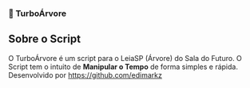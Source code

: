 ### 🌳 TurboÁrvore
## Sobre o Script
O TurboÁrvore é um script para o LeiaSP (Árvore) do Sala do Futuro. O Script tem o intuito de **Manipular o Tempo** de forma simples e rápida. Desenvolvido por https://github.com/edimarkz
